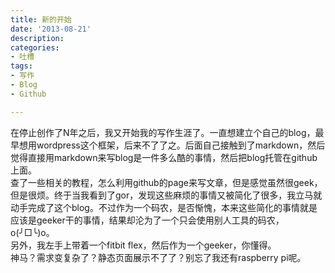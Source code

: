 ```yaml
---
title: 新的开始
date: '2013-08-21'
description:
categories:
- 吐槽
tags:
- 写作
- Blog
- Github

---
```

在停止创作了N年之后，我又开始我的写作生涯了。一直想建立个自己的blog，最早想用wordpress这个框架，后来不了了之。后面自己接触到了markdown，然后觉得直接用markdown来写blog是一件多么酷的事情，然后把blog托管在github上面。  
查了一些相关的教程，怎么利用github的page来写文章，但是感觉虽然很geek，但是很烦。终于当我看到了gor，发现这些麻烦的事情又被简化了很多，我立马就动手完成了这个blog。不过作为一个码农，是否惭愧，本来这些简化的事情就是应该是geeker干的事情，结果却沦为了一个只会使用别人工具的码农，o(╯□╰)o。  
另外，我左手上带着一个fitbit flex，然后作为一个geeker，你懂得。  
神马？需求变复杂了？静态页面展示不了了？别忘了我还有raspberry pi呢。
